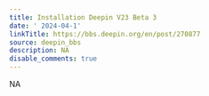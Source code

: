 ```yaml
---
title: Installation Deepin V23 Beta 3
date: ' 2024-04-1'
linkTitle: https://bbs.deepin.org/en/post/270877
source: deepin_bbs
description: NA
disable_comments: true
---
```

NA
